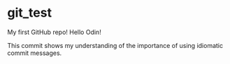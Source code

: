 # git_test
My first GitHub repo!
Hello Odin!

This commit shows my understanding of the importance of using idiomatic commit messages.